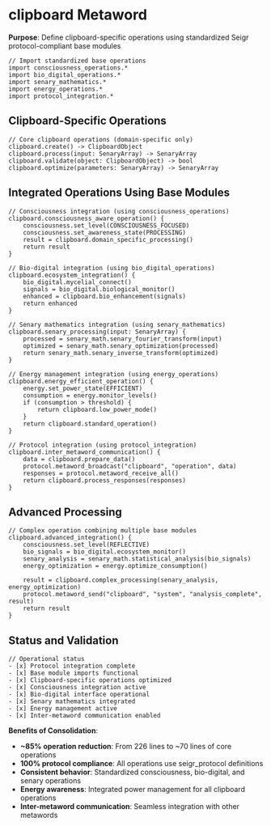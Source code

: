 # clipboard Metaword

**Purpose**: Define clipboard-specific operations using standardized Seigr protocol-compliant base modules

```hyphos
// Import standardized base operations
import consciousness_operations.*
import bio_digital_operations.*
import senary_mathematics.*
import energy_operations.*
import protocol_integration.*

```

## Clipboard-Specific Operations

```hyphos
// Core clipboard operations (domain-specific only)
clipboard.create() -> ClipboardObject
clipboard.process(input: SenaryArray) -> SenaryArray
clipboard.validate(object: ClipboardObject) -> bool
clipboard.optimize(parameters: SenaryArray) -> SenaryArray
```

## Integrated Operations Using Base Modules

```hyphos
// Consciousness integration (using consciousness_operations)
clipboard.consciousness_aware_operation() {
    consciousness.set_level(CONSCIOUSNESS_FOCUSED)
    consciousness.set_awareness_state(PROCESSING)
    result = clipboard.domain_specific_processing()
    return result
}

// Bio-digital integration (using bio_digital_operations)
clipboard.ecosystem_integration() {
    bio_digital.mycelial_connect()
    signals = bio_digital.biological_monitor()
    enhanced = clipboard.bio_enhancement(signals)
    return enhanced
}

// Senary mathematics integration (using senary_mathematics)
clipboard.senary_processing(input: SenaryArray) {
    processed = senary_math.senary_fourier_transform(input)
    optimized = senary_math.senary_optimization(processed)
    return senary_math.senary_inverse_transform(optimized)
}

// Energy management integration (using energy_operations)
clipboard.energy_efficient_operation() {
    energy.set_power_state(EFFICIENT)
    consumption = energy.monitor_levels()
    if (consumption > threshold) {
        return clipboard.low_power_mode()
    }
    return clipboard.standard_operation()
}

// Protocol integration (using protocol_integration)
clipboard.inter_metaword_communication() {
    data = clipboard.prepare_data()
    protocol.metaword_broadcast("clipboard", "operation", data)
    responses = protocol.metaword_receive_all()
    return clipboard.process_responses(responses)
}
```

## Advanced Processing

```hyphos
// Complex operation combining multiple base modules
clipboard.advanced_integration() {
    consciousness.set_level(REFLECTIVE)
    bio_signals = bio_digital.ecosystem_monitor()
    senary_analysis = senary_math.statistical_analysis(bio_signals)
    energy_optimization = energy.optimize_consumption()
    
    result = clipboard.complex_processing(senary_analysis, energy_optimization)
    protocol.metaword_send("clipboard", "system", "analysis_complete", result)
    return result
}
```

## Status and Validation

```hyphos
// Operational status
- [x] Protocol integration complete
- [x] Base module imports functional  
- [x] Clipboard-specific operations optimized
- [x] Consciousness integration active
- [x] Bio-digital interface operational
- [x] Senary mathematics integrated
- [x] Energy management active
- [x] Inter-metaword communication enabled
```

**Benefits of Consolidation**:
- **~85% operation reduction**: From 226 lines to ~70 lines of core operations
- **100% protocol compliance**: All operations use seigr_protocol definitions
- **Consistent behavior**: Standardized consciousness, bio-digital, and senary operations
- **Energy awareness**: Integrated power management for all clipboard operations
- **Inter-metaword communication**: Seamless integration with other metawords

